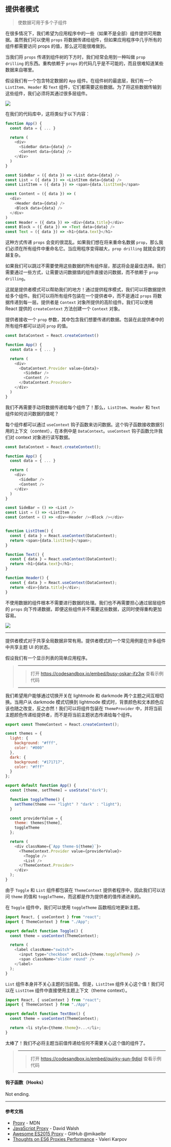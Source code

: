## 提供者模式

> 使数据可用于多个子组件

在很多情况下，我们希望为应用程序中的一些（如果不是全部）组件提供可用数据。虽然我们可以使用 `props` 将数据传递给组件，但如果应用程序中几乎所有的组件都需要访问 props 的值，那么这可能很难做到。

当我们将 `props` 传递到组件树的下方时，我们经常会用到一种叫做 `prop drilling` 的东西。重构依赖于 `props` 的代码几乎是不可能的，而且很难知道某些数据来自哪里。

假设我们有一个包含特定数据的 `App` 组件。在组件树的最底层，我们有一个 `ListItem`、`Header` 和 `Text` 组件，它们都需要这些数据。为了将这些数据传输到这些组件，我们必须将其通过很多层组件。

![](../pic_bed/1_4_pic_1.gif)

在我们的代码库中，这将类似于以下内容：

```javascript
function App() {
  const data = { ... }

  return (
    <div>
      <SideBar data={data} />
      <Content data={data} />
    </div>
  )
}

const SideBar = ({ data }) => <List data={data} />
const List = ({ data }) => <ListItem data={data} />
const ListItem = ({ data }) => <span>{data.listItem}</span>

const Content = ({ data }) => (
  <div>
    <Header data={data} />
    <Block data={data} />
  </div>
)
const Header = ({ data }) => <div>{data.title}</div>
const Block = ({ data }) => <Text data={data} />
const Text = ({ data }) => <h1>{data.text}</h1>
```

这种方式传递 `props` 会变的很混乱。如果我们想在将来重命名数据 `prop`，那么我们必须在所有组件中重命名它。当应用程序变得越大，`prop drilling` 就就会变的越复杂。

如果我们可以跳过不需要使用这些数据的所有组件层，那这将会是最佳选择。我们需要通过一些方式，让需要访问数据值的组件直接访问数据，而不依赖于 `prop drilling`。

这就是提供者模式可以帮助我们的地方！通过提供程序模式，我们可以将数据提供给多个组件。我们可以将所有组件包装在一个提供者中，而不是通过 `props` 将数据传递到每一层。提供者是 `Context` 对象所提供的高阶组件。我们可以使用 React 提供的 `createContext` 方法创建一个 `Context`  对象。

提供者接收一个 `prop` 参数，其中包含我们想要传递的数据。包装在此提供者中的所有组件都可以访问 `prop` 的值。

```javascript
const DataContext = React.createContext()

function App() {
  const data = { ... }

  return (
    <div>
      <DataContext.Provider value={data}>
        <SideBar />
        <Content />
      </DataContext.Provider>
    </div>
  )
}
```

我们不再需要手动将数据传递给每个组件了！那么，`ListItem`、`Header` 和 `Text` 组件如何访问数据的值呢？

每个组件都可以通过 `useContext` 钩子函数来访问数据。这个钩子函数接收数据引用的上下文（context），在本例中是 `DataContext`。`useContext` 钩子函数允许我们对 context 对象进行读写数据。

```javascript
const DataContext = React.createContext();

function App() {
  const data = { ... }

  return (
    <div>
      <SideBar />
      <Content />
    </div>
  )
}

const SideBar = () => <List />
const List = () => <ListItem />
const Content = () => <div><Header /><Block /></div>


function ListItem() {
  const { data } = React.useContext(DataContext);
  return <span>{data.listItem}</span>;
}

function Text() {
  const { data } = React.useContext(DataContext);
  return <h1>{data.text}</h1>;
}

function Header() {
  const { data } = React.useContext(DataContext);
  return <div>{data.title}</div>;
}
```

不使用数据的组件根本不需要进行数据的处理。我们也不再需要担心通过层层组件的 `props` 向下传递数据，即便这些组件并不需要这些数据，这同时使得重构更加容易。

![](../pic_bed/1_4_pic_2.gif)

------

提供者模式对于共享全局数据非常有用。提供者模式的一个常见用例是在许多组件中共享主题 UI 的状态。

假设我们有一个显示列表的简单应用程序。

> ------
>
> > 打开 https://codesandbox.io/embed/busy-oskar-ifz3w 查看示例代码
>
> ------

我们希望用户能够通过切换开关在 lightmode 和 darkmode 两个主题之间互相切换。当用户从 darkmode 模式切换到 lightmode 模式时，背景颜色和文本颜色应该也随之改变，反之亦然！我们可以将组件包装在 `ThemeProvider` 中，并将当前主题颜色传递给提供者，而不是将当前主题状态传递给每个组件。

```javascript
export const ThemeContext = React.createContext();

const themes = {
  light: {
    background: "#fff",
    color: "#000"
  },
  dark: {
    background: "#171717",
    color: "#fff"
  }
};

export default function App() {
  const [theme, setTheme] = useState("dark");

  function toggleTheme() {
    setTheme(theme === "light" ? "dark" : "light");
  }

  const providerValue = {
    theme: themes[theme],
    toggleTheme
  };

  return (
    <div className={`App theme-${theme}`}>
      <ThemeContext.Provider value={providerValue}>
        <Toggle />
        <List />
      </ThemeContext.Provider>
    </div>
  );
}
```

由于 `Toggle` 和 `List` 组件都包装在 `ThemeContext` 提供者程序中，因此我们可以访问 `theme` 的值和 `toggleTheme`，而这都是作为提供者的值传递进来的。

在 `Toggle` 组件中，我们可以使用 `toggleTheme` 函数相应地更新主题。

```javascript
import React, { useContext } from "react";
import { ThemeContext } from "./App";

export default function Toggle() {
  const theme = useContext(ThemeContext);

  return (
    <label className="switch">
      <input type="checkbox" onClick={theme.toggleTheme} />
      <span className="slider round" />
    </label>
  );
}
```

`List` 组件本身并不关心主题的当前值。但是，`ListItem` 组件关心这个值！我们可以在 `ListItem` 组件中直接使用主题上下文（theme context）。

```javascript
import React, { useContext } from "react";
import { ThemeContext } from "./App";

export default function TextBox() {
  const theme = useContext(ThemeContext);

  return <li style={theme.theme}>...</li>;
}
```

太棒了！我们不必将主题当前值传递给任何不需要关心这个值的组件了。



> ------
>
> > 打开 https://codesandbox.io/embed/quirky-sun-9djpl 查看示例代码
>
> ------

#### 钩子函数（Hooks）



Not ending.

------

#### 参考文档

- [Proxy](https://developer.mozilla.org/en-US/docs/Web/JavaScript/Reference/Global_Objects/Proxy) - MDN
- [JavaScript Proxy](https://davidwalsh.name/javascript-proxy) - David Walsh
- [Awesome ES2015 Proxy](https://github.com/mikaelbr/awesome-es2015-proxy) - GitHub @mikaelbr
- [Thoughts on ES6 Proxies Performance](http://thecodebarbarian.com/thoughts-on-es6-proxies-performance) - Valeri Karpov